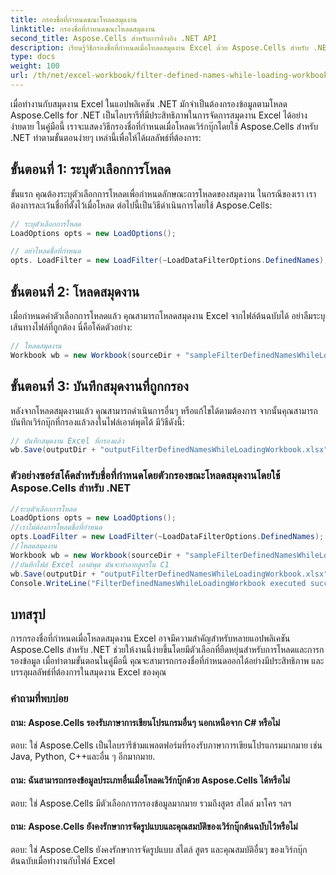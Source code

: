 ```yaml
---
title: กรองชื่อที่กำหนดขณะโหลดสมุดงาน
linktitle: กรองชื่อที่กำหนดขณะโหลดสมุดงาน
second_title: Aspose.Cells สำหรับการอ้างอิง .NET API
description: เรียนรู้วิธีกรองชื่อที่กำหนดเมื่อโหลดสมุดงาน Excel ด้วย Aspose.Cells สำหรับ .NET
type: docs
weight: 100
url: /th/net/excel-workbook/filter-defined-names-while-loading-workbook/
---
```

เมื่อทำงานกับสมุดงาน Excel ในแอปพลิเคชัน .NET มักจำเป็นต้องกรองข้อมูลตามโหลด Aspose.Cells for .NET เป็นไลบรารีที่มีประสิทธิภาพในการจัดการสมุดงาน Excel ได้อย่างง่ายดาย ในคู่มือนี้ เราจะแสดงวิธีกรองชื่อที่กำหนดเมื่อโหลดเวิร์กบุ๊กโดยใช้ Aspose.Cells สำหรับ .NET ทำตามขั้นตอนง่ายๆ เหล่านี้เพื่อให้ได้ผลลัพธ์ที่ต้องการ:

## ขั้นตอนที่ 1: ระบุตัวเลือกการโหลด

ขั้นแรก คุณต้องระบุตัวเลือกการโหลดเพื่อกำหนดลักษณะการโหลดของสมุดงาน ในกรณีของเรา เราต้องการละเว้นชื่อที่ตั้งไว้เมื่อโหลด ต่อไปนี้เป็นวิธีดำเนินการโดยใช้ Aspose.Cells:

```csharp
// ระบุตัวเลือกการโหลด
LoadOptions opts = new LoadOptions();

// อย่าโหลดชื่อที่กำหนด
opts. LoadFilter = new LoadFilter(~LoadDataFilterOptions.DefinedNames);
```

## ขั้นตอนที่ 2: โหลดสมุดงาน

เมื่อกำหนดค่าตัวเลือกการโหลดแล้ว คุณสามารถโหลดสมุดงาน Excel จากไฟล์ต้นฉบับได้ อย่าลืมระบุเส้นทางไฟล์ที่ถูกต้อง นี่คือโค้ดตัวอย่าง:

```csharp
// โหลดสมุดงาน
Workbook wb = new Workbook(sourceDir + "sampleFilterDefinedNamesWhileLoadingWorkbook.xlsx", opts);
```

## ขั้นตอนที่ 3: บันทึกสมุดงานที่ถูกกรอง

หลังจากโหลดสมุดงานแล้ว คุณสามารถดำเนินการอื่นๆ หรือแก้ไขได้ตามต้องการ จากนั้นคุณสามารถบันทึกเวิร์กบุ๊กที่กรองแล้วลงในไฟล์เอาต์พุตได้ มีวิธีดังนี้:

```csharp
// บันทึกสมุดงาน Excel ที่กรองแล้ว
wb.Save(outputDir + "outputFilterDefinedNamesWhileLoadingWorkbook.xlsx");
```

### ตัวอย่างซอร์สโค้ดสำหรับชื่อที่กำหนดโดยตัวกรองขณะโหลดสมุดงานโดยใช้ Aspose.Cells สำหรับ .NET 
```csharp
//ระบุตัวเลือกการโหลด
LoadOptions opts = new LoadOptions();
//เราไม่ต้องการโหลดชื่อที่กำหนด
opts.LoadFilter = new LoadFilter(~LoadDataFilterOptions.DefinedNames);
//โหลดสมุดงาน
Workbook wb = new Workbook(sourceDir + "sampleFilterDefinedNamesWhileLoadingWorkbook.xlsx", opts);
//บันทึกไฟล์ Excel เอาต์พุต มันจะทำลายสูตรใน C1
wb.Save(outputDir + "outputFilterDefinedNamesWhileLoadingWorkbook.xlsx");
Console.WriteLine("FilterDefinedNamesWhileLoadingWorkbook executed successfully.");
```

## บทสรุป

การกรองชื่อที่กำหนดเมื่อโหลดสมุดงาน Excel อาจมีความสำคัญสำหรับหลายแอปพลิเคชัน Aspose.Cells สำหรับ .NET ช่วยให้งานนี้ง่ายขึ้นโดยมีตัวเลือกที่ยืดหยุ่นสำหรับการโหลดและการกรองข้อมูล เมื่อทำตามขั้นตอนในคู่มือนี้ คุณจะสามารถกรองชื่อที่กำหนดออกได้อย่างมีประสิทธิภาพ และบรรลุผลลัพธ์ที่ต้องการในสมุดงาน Excel ของคุณ


### คำถามที่พบบ่อย

#### ถาม: Aspose.Cells รองรับภาษาการเขียนโปรแกรมอื่นๆ นอกเหนือจาก C# หรือไม่
    
ตอบ: ใช่ Aspose.Cells เป็นไลบรารีข้ามแพลตฟอร์มที่รองรับภาษาการเขียนโปรแกรมมากมาย เช่น Java, Python, C++และอื่น ๆ อีกมากมาย.

#### ถาม: ฉันสามารถกรองข้อมูลประเภทอื่นเมื่อโหลดเวิร์กบุ๊กด้วย Aspose.Cells ได้หรือไม่
    
ตอบ: ใช่ Aspose.Cells มีตัวเลือกการกรองข้อมูลมากมาย รวมถึงสูตร สไตล์ มาโคร ฯลฯ

#### ถาม: Aspose.Cells ยังคงรักษาการจัดรูปแบบและคุณสมบัติของเวิร์กบุ๊กต้นฉบับไว้หรือไม่
    
ตอบ: ใช่ Aspose.Cells ยังคงรักษาการจัดรูปแบบ สไตล์ สูตร และคุณสมบัติอื่นๆ ของเวิร์กบุ๊กต้นฉบับเมื่อทำงานกับไฟล์ Excel